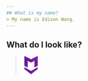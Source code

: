```yaml
---
## What is my name?
> My name is Edison Wang.
---
```

## What do I look like?
> ![alt text](https://github.com/adam-p/markdown-here/raw/master/src/common/images/icon48.png "Logo Title Text 1")

